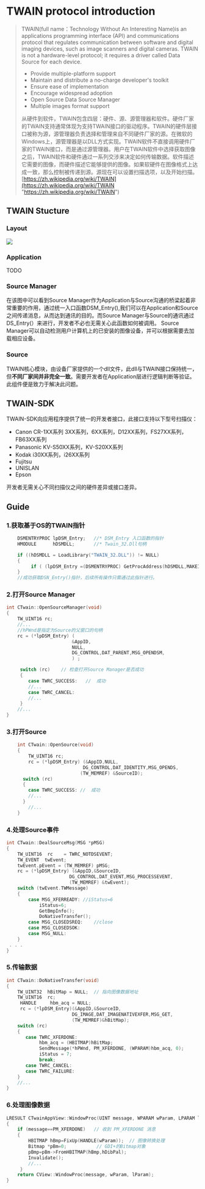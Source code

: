 TWAIN protocol introduction
====

> TWAIN(full name：Technology Without An Interesting Name)is an applications programming interface (API) and communications protocol that regulates communication between software and digital imaging devices, such as image scanners and digital cameras.
TWAIN is not a hardware-level protocol; it requires a driver called Data Source for each device.
> - Provide multiple-platform support
> - Maintain and distribute a no-charge developer's toolkit
> - Ensure ease of implementation
> - Encourage widespread adoption
> - Open Source Data Source Manager
> - Multiple images format support
>
> 从硬件到软件，TWAIN包含四层：硬件、源、源管理器和软件。硬件厂家的TWAIN支持通常体现为支持TWAIN接口的驱动程序。TWAIN的硬件层接口被称为源，源管理器负责选择和管理来自不同硬件厂家的源。在微软的Windows上，源管理器是以DLL方式实现。TWAIN软件不直接调用硬件厂家的TWAIN接口，而是通过源管理器。用户在TWAIN软件中选择获取图像之后，TWAIN软件和硬件通过一系列交涉来决定如何传输数据。软件描述它需要的图像，而硬件描述它能够提供的图像。如果软硬件在图像格式上达成一致，那么控制被传递到源。源现在可以设置扫描选项，以及开始扫描。
> [https://zh.wikipedia.org/wiki/TWAIN](https://zh.wikipedia.org/wiki/TWAIN "https://zh.wikipedia.org/wiki/TWAIN")

## TWAIN Stucture

### Layout
![](https://github.com/mrlitong/TWAIN-SDK/blob/master/source/twain_layout.jpg)

### Application
TODO

### Source Manager
在该图中可以看到Source Manager作为Application与Source沟通的桥梁起着非常重要的作用，通过统一入口函数DSM_Entry(),我们可以在Application和Source之间传递消息，从而达到通讯的目的。而Source Manager与Source的通讯通过DS_Entry(）来进行，开发者不必也无需关心此函数如何被调用。
Source Manager可以自动检测用户计算机上的已安装的图像设备，并可以根据需要去加载相应设备。

### Source
TWAIN核心模块，由设备厂家提供的一个dll文件，此dll与TWAIN接口保持统一，但**不同厂家间并非完全一致**。需要开发者在Application层进行逻辑判断等验证。此组件便是致力于解决此问题。

## TWAIN-SDK

TWAIN-SDK向应用程序提供了统一的开发者接口，此接口支持以下型号扫描仪：
- Canon CR-1XX系列 3XX系列，6XX系列，D12XX系列，FS27XX系列，FB63XX系列
- Panasonic KV-S50XX系列，KV-S20XX系列
- Kodak i30XX系列，i26XX系列
- Fujitsu
- UNISLAN
- Epson

开发者无需关心不同扫描仪之间的硬件差异或接口差异。


## **Guide**

### 1.获取基于OS的TWAIN指针

```C
	DSMENTRYPROC lpDSM_Entry;   //* DSM_Entry 入口函数的指针
	HMODULE      hDSMDLL;       //* Twain_32.Dll句柄

	if ((hDSMDLL = LoadLibrary("TWAIN_32.DLL")) != NULL)
	{
		 if ( (lpDSM_Entry =(DSMENTRYPROC) GetProcAddress(hDSMDLL,MAKEINTRESOURCE(1)))!=NULL)
	}
	//成功获取DSN_Entry()指针，后续所有操作只需通过此指针进行。
```

### 2.打开Source Manager

```C
int CTwain::OpenSourceManager(void)
{
	TW_UINT16 rc;
	//...
 	//hPWnd是指定为Source的父窗口的句柄
    rc = (*lpDSM_Entry) (
						&AppID, 
						NULL, 
						DG_CONTROL,DAT_PARENT,MSG_OPENDSM,                              (TW_MEMREF) & (*hPWnd)
						) ; 

     switch (rc)    // 检查打开Source Manager是否成功
     {
     	case TWRC_SUCCESS:   //  成功
        //...
     	case TWRC_CANCEL:
    	//...
     }
	//...
}
```

### 3.打开Source

```C
	int CTwain::OpenSource(void)
	{
	    TW_UINT16 rc;
	    rc = (*lpDSM_Entry) (&AppID,NULL,
	                        DG_CONTROL,DAT_IDENTITY,MSG_OPENDS,
	                       (TW_MEMREF) &SourceID);
	  switch (rc)
	  {
	  	case TWRC_SUCCESS: //  成功
	    //...
	  }
	    //...
	}
```

### 4.处理Source事件

```C
int CTwain::DealSourceMsg(MSG *pMSG)
{
    TW_UINT16  rc    = TWRC_NOTDSEVENT;
    TW_EVENT  twEvent;
    twEvent.pEvent = (TW_MEMREF) pMSG;
    rc = (*lpDSM_Entry) (&AppID,&SourceID,
                       DG_CONTROL,DAT_EVENT,MSG_PROCESSEVENT,
                       (TW_MEMREF) &twEvent);
    switch (twEvent.TWMessage)
    {
	    case MSG_XFERREADY:	//iStatus=6
	        iStatus=6;
	        GetBmpInfo();
	        DoNativeTransfer();
	    case MSG_CLOSEDSREQ:	//close
	    case MSG_CLOSEDSOK: 
	    case MSG_NULL:
    }  
 . . .
}
```

### 5.传输数据

```C
int CTwain::DoNativeTransfer(void)
{
    TW_UINT32  hBitMap = NULL;  // 指向图像数据地址
    TW_UINT16  rc;
     HANDLE     hbm_acq = NULL;
     rc = (*lpDSM_Entry)(&AppID,&SourceID,
                        DG_IMAGE,DAT_IMAGENATIVEXFER,MSG_GET,
                        (TW_MEMREF)&hBitMap);
    switch (rc)
    {
	   case TWRC_XFERDONE:
	        hbm_acq = (HBITMAP)hBitMap;
	        SendMessage(*hPWnd, PM_XFERDONE, (WPARAM)hbm_acq, 0);
	        iStatus = 7;
			break;
	   case TWRC_CANCEL:
	   case TWRC_FAILURE:
    }
    //...
}
```

### 6.处理图像数据

```C
LRESULT CTwainAppView::WindowProc(UINT message, WPARAM wParam, LPARAM lParam)
{
    if (message==PM_XFERDONE)   // 收到 PM_XFERDONE 消息
	{
	    HBITMAP hBmp=FixUp(HANDLE(wParam));  // 图像转换处理
	    Bitmap *pBm=0;           // GDI+的Bitmap对象
	    pBmp=pBm->FromHBITMAP(hBmp,hDibPal);
	    Invalidate();
   		//...
     }
    return CView::WindowProc(message, wParam, lParam);
}
```

